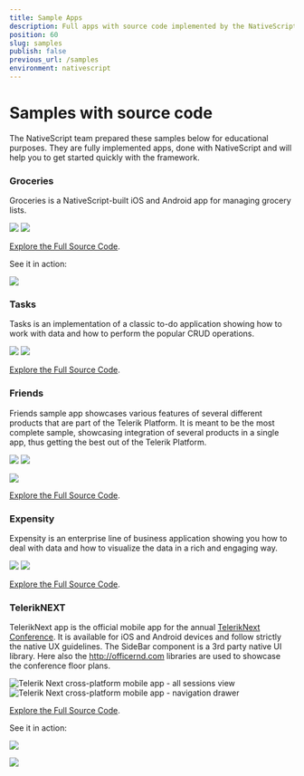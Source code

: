 ```yaml
---
title: Sample Apps
description: Full apps with source code implemented by the NativeScript team
position: 60
slug: samples
publish: false
previous_url: /samples
environment: nativescript
---
```


# Samples with source code

The NativeScript team prepared these samples below for educational purposes. They are fully implemented apps, done with NativeScript and will help you to get started quickly with the framework.

### Groceries
Groceries is a NativeScript-built iOS and Android app for managing grocery lists.

![](https://www.nativescript.org/images/default-source/default-album/sample-groceries-ios.png)
![](https://www.nativescript.org/images/default-source/default-album/sample-groceries-android.png)

[Explore the Full Source Code](http://github.com/nativescript/sample-groceries).

See it in action:

[![](
https://www.telerik.com/sfimages/default-source/app-store-buttons/googleplay.png?sfvrsn=2)](https://play.google.com/store/apps/details?id=org.nativescript.groceries)

### Tasks
Tasks is an implementation of a classic to-do application showing how to work with data and how to perform the popular CRUD operations.

![](https://www.nativescript.org/images/default-source/default-album/sample-tasks-list.png)
![](https://www.nativescript.org/images/default-source/default-album/sample-tasks-details.png)

[Explore the Full Source Code](http://github.com/nativescript/sample-tasks).

### Friends
Friends sample app showcases various features of several different products that are part of the Telerik Platform. It is meant to be the most complete sample, showcasing integration of several products in a single app, thus getting the best out of the Telerik Platform.

![](https://www.nativescript.org/images/default-source/default-album/friends4.png)
![](https://www.nativescript.org/images/default-source/default-album/friends3.png?Status=Master&sfvrsn=0)

[![](
http://docs.telerik.com/platform/appbuilder/sample-apps/images/try-in-appbuilder.png)](https://platform.telerik.com/#appbuilder/clone/https%3A%2F%2Fgithub.com%2FNativeScript%2Fsample-Friends.git)

[Explore the Full Source Code](http://github.com/nativescript/sample-friends).



### Expensity
Expensity is an enterprise line of business application showing you how to deal with data and how to visualize the data in a rich and engaging way.

![](https://www.nativescript.org/images/default-source/default-album/expensity-report-details.png)
![](https://www.nativescript.org/images/default-source/default-album/expensity-overview.png)


[Explore the Full Source Code](http://github.com/nativescript/sample-xpensity).

### TelerikNEXT
TelerikNext app is the official mobile app for the annual [TelerikNext Conference](http://teleriknext.com/). It is available for iOS and Android devices and follow strictly the native UX guidelines. The SideBar component is a 3rd party native UI library. Here also the http://officernd.com libraries are used to showcase the conference floor plans.

![Telerik Next cross-platform mobile app - all sessions view](https://www.nativescript.org/images/default-source/default-album/telerik-next-all-sessions.png)
![Telerik Next cross-platform mobile app - navigation drawer](https://www.nativescript.org/images/default-source/default-album/telerik-next-nav-drawer.png)

[Explore the Full Source Code](http://github.com/nativescript/sample-teleriknext).

See it in action:

[![](
https://www.telerik.com/sfimages/default-source/app-store-buttons/googleplay.png?sfvrsn=2)](https://play.google.com/store/apps/details?id=org.nativescript.TelerikNEXT)

[![](
https://www.telerik.com/sfimages/default-source/app-store-buttons/appstore.png?sfvrsn=2)](https://itunes.apple.com/bg/app/teleriknext/id982525766?mt=8)

